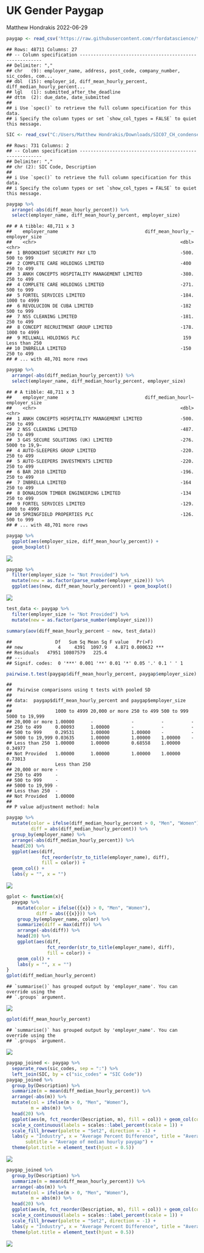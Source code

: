 UK Gender Paygap
================
Matthew Hondrakis
2022-06-29

``` r
paygap <- read_csv('https://raw.githubusercontent.com/rfordatascience/tidytuesday/master/data/2022/2022-06-28/paygap.csv')
```

    ## Rows: 48711 Columns: 27
    ## -- Column specification --------------------------------------------------------
    ## Delimiter: ","
    ## chr   (9): employer_name, address, post_code, company_number, sic_codes, com...
    ## dbl  (15): employer_id, diff_mean_hourly_percent, diff_median_hourly_percent...
    ## lgl   (1): submitted_after_the_deadline
    ## dttm  (2): due_date, date_submitted
    ## 
    ## i Use `spec()` to retrieve the full column specification for this data.
    ## i Specify the column types or set `show_col_types = FALSE` to quiet this message.

``` r
SIC <- read_csv("C:/Users/Matthew Hondrakis/Downloads/SIC07_CH_condensed_list_en.csv")
```

    ## Rows: 731 Columns: 2
    ## -- Column specification --------------------------------------------------------
    ## Delimiter: ","
    ## chr (2): SIC Code, Description
    ## 
    ## i Use `spec()` to retrieve the full column specification for this data.
    ## i Specify the column types or set `show_col_types = FALSE` to quiet this message.

``` r
paygap %>% 
  arrange(-abs(diff_mean_hourly_percent)) %>% 
  select(employer_name, diff_mean_hourly_percent, employer_size)
```

    ## # A tibble: 48,711 x 3
    ##    employer_name                                diff_mean_hourly_~ employer_size
    ##    <chr>                                                     <dbl> <chr>        
    ##  1 BROOKNIGHT SECURITY PAY LTD                               -500. 500 to 999   
    ##  2 COMPLETE CARE HOLDINGS LIMITED                            -400  250 to 499   
    ##  3 ANKH CONCEPTS HOSPITALITY MANAGEMENT LIMITED              -380. 250 to 499   
    ##  4 COMPLETE CARE HOLDINGS LIMITED                            -271. 500 to 999   
    ##  5 FORTEL SERVICES LIMITED                                   -184. 1000 to 4999 
    ##  6 REVOLUCION DE CUBA LIMITED                                -182  500 to 999   
    ##  7 NSS CLEANING LIMITED                                      -181. 250 to 499   
    ##  8 CONCEPT RECRUITMENT GROUP LIMITED                         -178. 1000 to 4999 
    ##  9 MILLWALL HOLDINGS PLC                                      159  Less than 250
    ## 10 INBRELLA LIMITED                                          -150  250 to 499   
    ## # ... with 48,701 more rows

``` r
paygap %>% 
  arrange(-abs(diff_median_hourly_percent)) %>% 
  select(employer_name, diff_median_hourly_percent, employer_size)
```

    ## # A tibble: 48,711 x 3
    ##    employer_name                                diff_median_hourl~ employer_size
    ##    <chr>                                                     <dbl> <chr>        
    ##  1 ANKH CONCEPTS HOSPITALITY MANAGEMENT LIMITED              -500. 250 to 499   
    ##  2 NSS CLEANING LIMITED                                      -487. 250 to 499   
    ##  3 G4S SECURE SOLUTIONS (UK) LIMITED                         -276. 5000 to 19,9~
    ##  4 AUTO-SLEEPERS GROUP LIMITED                               -220. 250 to 499   
    ##  5 AUTO-SLEEPERS INVESTMENTS LIMITED                         -220. 250 to 499   
    ##  6 BAR 2010 LIMITED                                          -196. 250 to 499   
    ##  7 INBRELLA LIMITED                                          -164  250 to 499   
    ##  8 DONALDSON TIMBER ENGINEERING LIMITED                      -134  250 to 499   
    ##  9 FORTEL SERVICES LIMITED                                   -129. 1000 to 4999 
    ## 10 SPRINGFIELD PROPERTIES PLC                                -126. 500 to 999   
    ## # ... with 48,701 more rows

``` r
paygap %>% 
  ggplot(aes(employer_size, diff_mean_hourly_percent)) +
  geom_boxplot()
```

![](Paygap_files/figure-gfm/unnamed-chunk-3-1.png)<!-- -->

``` r
paygap %>% 
  filter(employer_size != "Not Provided") %>% 
  mutate(new = as.factor(parse_number(employer_size))) %>% 
  ggplot(aes(new, diff_mean_hourly_percent)) + geom_boxplot()
```

![](Paygap_files/figure-gfm/unnamed-chunk-3-2.png)<!-- -->

``` r
test_data <- paygap %>% 
  filter(employer_size != "Not Provided") %>% 
  mutate(new = as.factor(parse_number(employer_size)))

summary(aov(diff_mean_hourly_percent ~ new, test_data))
```

    ##                Df   Sum Sq Mean Sq F value   Pr(>F)    
    ## new             4     4391  1097.9   4.871 0.000632 ***
    ## Residuals   47951 10807579   225.4                     
    ## ---
    ## Signif. codes:  0 '***' 0.001 '**' 0.01 '*' 0.05 '.' 0.1 ' ' 1

``` r
pairwise.t.test(paygap$diff_mean_hourly_percent, paygap$employer_size)
```

    ## 
    ##  Pairwise comparisons using t tests with pooled SD 
    ## 
    ## data:  paygap$diff_mean_hourly_percent and paygap$employer_size 
    ## 
    ##                1000 to 4999 20,000 or more 250 to 499 500 to 999 5000 to 19,999
    ## 20,000 or more 1.00000      -              -          -          -             
    ## 250 to 499     0.00093      1.00000        -          -          -             
    ## 500 to 999     0.29531      1.00000        1.00000    -          -             
    ## 5000 to 19,999 0.03635      1.00000        1.00000    1.00000    -             
    ## Less than 250  1.00000      1.00000        0.68558    1.00000    0.34977       
    ## Not Provided   1.00000      1.00000        1.00000    1.00000    0.73013       
    ##                Less than 250
    ## 20,000 or more -            
    ## 250 to 499     -            
    ## 500 to 999     -            
    ## 5000 to 19,999 -            
    ## Less than 250  -            
    ## Not Provided   1.00000      
    ## 
    ## P value adjustment method: holm

``` r
paygap %>% 
  mutate(color = ifelse(diff_median_hourly_percent > 0, "Men", "Women"),
         diff = abs(diff_median_hourly_percent)) %>% 
  group_by(employer_name) %>% 
  arrange(-abs(diff_median_hourly_percent)) %>% 
  head(20) %>% 
  ggplot(aes(diff, 
             fct_reorder(str_to_title(employer_name), diff),
             fill = color)) + 
  geom_col() +
  labs(y = "", x = "")
```

![](Paygap_files/figure-gfm/unnamed-chunk-5-1.png)<!-- -->

``` r
gplot <- function(x){
  paygap %>% 
    mutate(color = ifelse({{x}} > 0, "Men", "Women"),
           diff = abs({{x}})) %>% 
    group_by(employer_name, color) %>% 
    summarize(diff = max(diff)) %>% 
    arrange(-abs(diff)) %>% 
    head(20) %>% 
    ggplot(aes(diff, 
               fct_reorder(str_to_title(employer_name), diff),
               fill = color)) + 
    geom_col() +
    labs(y = "", x = "")
}
gplot(diff_median_hourly_percent)
```

    ## `summarise()` has grouped output by 'employer_name'. You can override using the
    ## `.groups` argument.

![](Paygap_files/figure-gfm/unnamed-chunk-5-2.png)<!-- -->

``` r
gplot(diff_mean_hourly_percent)
```

    ## `summarise()` has grouped output by 'employer_name'. You can override using the
    ## `.groups` argument.

![](Paygap_files/figure-gfm/unnamed-chunk-5-3.png)<!-- -->

``` r
paygap_joined <- paygap %>% 
  separate_rows(sic_codes, sep = ":") %>% 
  left_join(SIC, by = c("sic_codes" = "SIC Code"))
paygap_joined %>% 
  group_by(Description) %>% 
  summarize(m = mean(diff_median_hourly_percent)) %>% 
  arrange(-abs(m)) %>% 
  mutate(col = ifelse(m > 0, "Men", "Women"),
         m = abs(m)) %>% 
  head(20) %>% 
  ggplot(aes(m, fct_reorder(Description, m), fill = col)) + geom_col(color = "black") +
  scale_x_continuous(labels = scales::label_percent(scale = 1)) + 
  scale_fill_brewer(palette = "Set2", direction = -1) +
  labs(y = "Industry", x = "Average Percent Difference", title = "Average Median Gender Paygap Difference",
       subtitle = "Average of median hourly paygap") +
  theme(plot.title = element_text(hjust = 0.5)) 
```

![](Paygap_files/figure-gfm/unnamed-chunk-6-1.png)<!-- -->

``` r
paygap_joined %>% 
  group_by(Description) %>% 
  summarize(m = mean(diff_mean_hourly_percent)) %>% 
  arrange(-abs(m)) %>% 
  mutate(col = ifelse(m > 0, "Men", "Women"),
         m = abs(m)) %>% 
  head(20) %>% 
  ggplot(aes(m, fct_reorder(Description, m), fill = col)) + geom_col(color = "black") +
  scale_x_continuous(labels = scales::label_percent(scale = 1)) + 
  scale_fill_brewer(palette = "Set2", direction = -1) +
  labs(y = "Industry", x = "Average Percent Difference", title = "Average Gender Paygap Difference") +
  theme(plot.title = element_text(hjust = 0.5)) 
```

![](Paygap_files/figure-gfm/unnamed-chunk-6-2.png)<!-- -->
